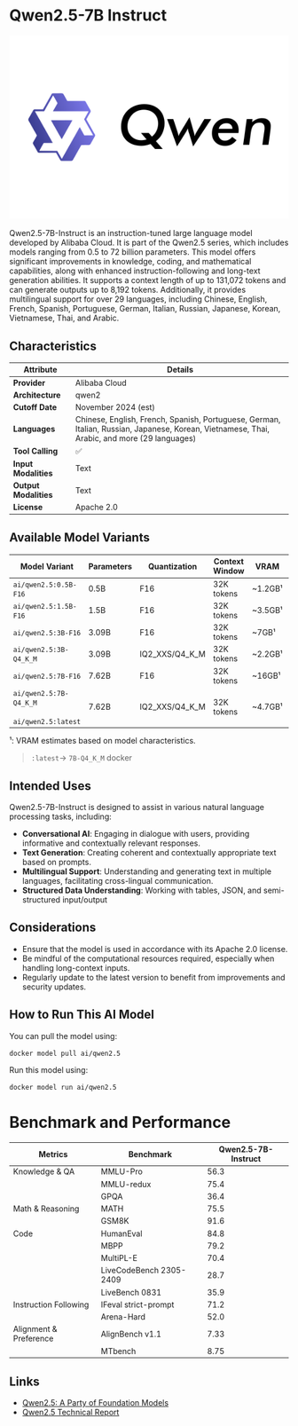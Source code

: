 
# Qwen2.5-7B Instruct

![logo](https://github.com/docker/model-cards/raw/refs/heads/main/logos/qwen-280x184-overview@2x.svg)

Qwen2.5-7B-Instruct is an instruction-tuned large language model developed by Alibaba Cloud. It is part of the Qwen2.5 series, which includes models ranging from 0.5 to 72 billion parameters. This model offers significant improvements in knowledge, coding, and mathematical capabilities, along with enhanced instruction-following and long-text generation abilities. It supports a context length of up to 131,072 tokens and can generate outputs up to 8,192 tokens. Additionally, it provides multilingual support for over 29 languages, including Chinese, English, French, Spanish, Portuguese, German, Italian, Russian, Japanese, Korean, Vietnamese, Thai, and Arabic.

## Characteristics

| Attribute             | Details            |
|---------------------- |--------------------|
| **Provider**          | Alibaba Cloud      |
| **Architecture**      | qwen2              |
| **Cutoff Date**       | November 2024 (est)|
| **Languages**         | Chinese, English, French, Spanish, Portuguese, German, Italian, Russian, Japanese, Korean, Vietnamese, Thai, Arabic, and more (29 languages) |
| **Tool Calling**      | ✅                 |
| **Input Modalities**  | Text               |
| **Output Modalities** | Text               |
| **License**           | Apache 2.0         |

## Available Model Variants

| Model Variant                                    | Parameters | Quantization     | Context Window | VRAM     | Size   |
|--------------------------------------------------|------------|------------------|----------------|----------|--------|
| `ai/qwen2.5:0.5B-F16`                            | 0.5B       | F16              | 32K tokens     | ~1.2GB¹  | 0.99GB |
| `ai/qwen2.5:1.5B-F16`                            | 1.5B       | F16              | 32K tokens     | ~3.5GB¹  | 3.09GB |
| `ai/qwen2.5:3B-F16`                              | 3.09B      | F16              | 32K tokens     | ~7GB¹    | 6.18GB |
| `ai/qwen2.5:3B-Q4_K_M`                           | 3.09B      | IQ2_XXS/Q4_K_M   | 32K tokens     | ~2.2GB¹  | 1.93GB |
| `ai/qwen2.5:7B-F16`                              | 7.62B      | F16              | 32K tokens     | ~16GB¹   | 15.24GB|
| `ai/qwen2.5:7B-Q4_K_M`<br><br>`ai/qwen2.5:latest`| 7.62B      | IQ2_XXS/Q4_K_M   | 32K tokens     | ~4.7GB¹  | 4.68GB |

¹: VRAM estimates based on model characteristics.

> `:latest`→ `7B-Q4_K_M`
docker 
## Intended Uses

Qwen2.5-7B-Instruct is designed to assist in various natural language processing tasks, including:

- **Conversational AI**: Engaging in dialogue with users, providing informative and contextually relevant responses.
- **Text Generation**: Creating coherent and contextually appropriate text based on prompts.
- **Multilingual Support**: Understanding and generating text in multiple languages, facilitating cross-lingual communication.
- **Structured Data Understanding**: Working with tables, JSON, and semi-structured input/output

## Considerations

- Ensure that the model is used in accordance with its Apache 2.0 license.
- Be mindful of the computational resources required, especially when handling long-context inputs.
- Regularly update to the latest version to benefit from improvements and security updates.

## How to Run This AI Model

You can pull the model using:
```
docker model pull ai/qwen2.5
```

Run this model using:
```
docker model run ai/qwen2.5
```

# Benchmark and Performance
| Metrics                   | Benchmark                | Qwen2.5-7B-Instruct |
|---------------------------|--------------------------|---------------------|
| Knowledge & QA            | MMLU-Pro                 | 56.3                |
|                           | MMLU-redux               | 75.4                |
|                           | GPQA                     | 36.4                |
| Math & Reasoning          | MATH                     | 75.5                |
|                           | GSM8K                    | 91.6                |
| Code                      | HumanEval                | 84.8                |
|                           | MBPP                     | 79.2                |
|                           | MultiPL-E                | 70.4                |
|                           | LiveCodeBench 2305-2409  | 28.7                |
|                           | LiveBench 0831           | 35.9                |
| Instruction Following     | IFeval strict-prompt     | 71.2                |
|                           | Arena-Hard               | 52.0                |
| Alignment & Preference    | AlignBench v1.1          | 7.33                |
|                           | MTbench                  | 8.75                |

## Links

- [Qwen2.5: A Party of Foundation Models](https://qwenlm.github.io/blog/qwen2.5/)
- [Qwen2.5 Technical Report](https://arxiv.org/abs/2412.15115)
